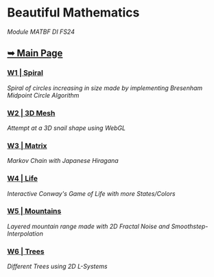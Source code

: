 # Beautiful Mathematics
*Module MATBF DI FS24*
## [➥ Main Page](https://jfladas.github.io/matbf/)

### [W1 | Spiral](https://jfladas.github.io/matbf/w1/)
*Spiral of circles increasing in size made by implementing Bresenham Midpoint Circle Algorithm*

### [W2 | 3D Mesh](https://jfladas.github.io/matbf/w2/)
*Attempt at a 3D snail shape using WebGL*

### [W3 | Matrix](https://jfladas.github.io/matbf/w3/)
*Markov Chain with Japanese Hiragana*

### [W4 | Life](https://jfladas.github.io/matbf/w4/)
*Interactive Conway's Game of Life with more States/Colors*

### [W5 | Mountains](https://jfladas.github.io/matbf/w5/)
*Layered mountain range made with 2D Fractal Noise and Smoothstep-Interpolation*

### [W6 | Trees](https://jfladas.github.io/matbf/w6/)
*Different Trees using 2D L-Systems*
